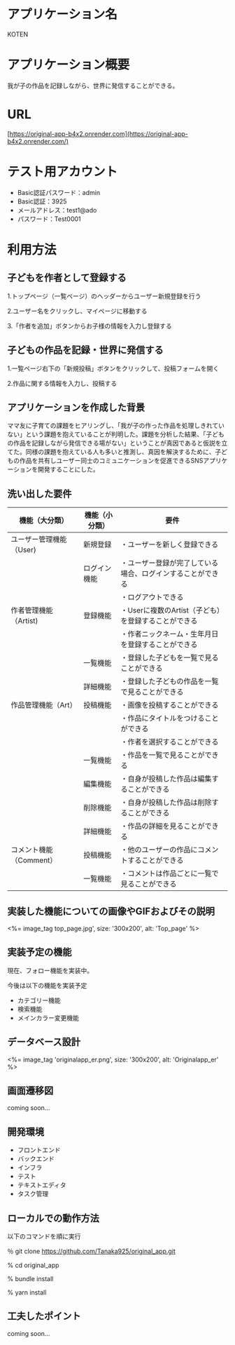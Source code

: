 # アプリケーション名

KOTEN

# アプリケーション概要

我が子の作品を記録しながら、世界に発信することができる。

# URL

[https://original-app-b4x2.onrender.com](https://original-app-b4x2.onrender.com/)

# テスト用アカウント

- Basic認証パスワード：admin
- Basic認証：3925
- メールアドレス：test1@ado
- パスワード：Test0001

# 利用方法

## 子どもを作者として登録する

1.トップページ（一覧ページ）のヘッダーからユーザー新規登録を行う

2.ユーザー名をクリックし、マイページに移動する

3.「作者を追加」ボタンからお子様の情報を入力し登録する

## 子どもの作品を記録・世界に発信する

1.一覧ページ右下の「新規投稿」ボタンをクリックして、投稿フォームを開く

2.作品に関する情報を入力し、投稿する

## アプリケーションを作成した背景

ママ友に子育ての課題をヒアリングし、「我が子の作った作品を処理しきれていない」という課題を抱えていることが判明した。課題を分析した結果、「子どもの作品を記録しながら発信できる場がない」ということが真因であると仮説を立てた。同様の課題を抱えている人も多いと推測し、真因を解決するために、子どもの作品を共有しユーザー同士のコミュニケーションを促進できるSNSアプリケーションを開発することにした。

## 洗い出した要件

| 機能（大分類） | 機能（小分類） | 要件 |
| --- | --- | --- |
| ユーザー管理機能（User) | 新規登録 | ・ユーザーを新しく登録できる |
|  | ログイン機能 | ・ユーザー登録が完了している場合、ログインすることができる |
|  |  | ・ログアウトできる |
| 作者管理機能（Artist) | 登録機能 | ・Userに複数のArtist（子ども）を登録することができる
|  |  | ・作者ニックネーム・生年月日を登録することができる |
|  | 一覧機能 | ・登録した子どもを一覧で見ることができる |
|  | 詳細機能 | ・登録した子どもの作品を一覧で見ることができる |
| 作品管理機能（Art） | 投稿機能 | ・画像を投稿することができる
|  |  | ・作品にタイトルをつけることができる
|  |  | ・作者を選択することができる |
|  | 一覧機能 | ・作品を一覧で見ることができる |
|  | 編集機能 | ・自身が投稿した作品は編集することができる |
|  | 削除機能 | ・自身が投稿した作品は削除することができる |
|  | 詳細機能 | ・作品の詳細を見ることができる |
| コメント機能（Comment） | 投稿機能 | ・他のユーザーの作品にコメントすることができる |
|  | 一覧機能 | ・コメントは作品ごとに一覧で見ることができる |

## 実装した機能についての画像やGIFおよびその説明
<%= image_tag top_page.jpg', size: '300x200', alt: 'Top_page' %>

## 実装予定の機能

現在、フォロー機能を実装中。

今後は以下の機能を実装予定

- カテゴリー機能
- 検索機能
- メインカラー変更機能

## データベース設計

<%= image_tag 'originalapp_er.png', size: '300x200', alt: 'Originalapp_er' %>

## 画面遷移図

coming soon…

## 開発環境

- フロントエンド
- バックエンド
- インフラ
- テスト
- テキストエディタ
- タスク管理

## ローカルでの動作方法

以下のコマンドを順に実行

％ git clone https://github.com/Tanaka925/original_app.git

% cd original_app

% bundle install

% yarn install

## 工夫したポイント
coming soon…

